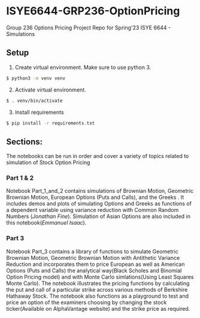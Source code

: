 # ISYE6644-GRP236-OptionPricing
Group 236 Options Pricing Project Repo for Spring'23 ISYE 6644 - Simulations

## Setup
1. Create virtual environment.
   Make sure to use python 3.

```zsh
$ python3 -m venv venv
```

2. Activate virtual environment.
   
```zsh
$ . venv/bin/activate
```

3. Install requirements

```zsh
$ pip install -r requirements.txt
```


## Sections:

The notebooks can be run in order and cover a variety of topics related to simulation of Stock Option Pricing

### Part 1 & 2
Notebook Part_1_and_2 contains simulations of Brownian Motion, Geometric Brownian Motion, European Options (Puts and Calls), and the Greeks . It includes demos and plots of simulating Options and Greeks as functions of a dependent variable using variance reduction with Common Random Numbers (*Jonathan Fine*). Simulation of Asian Options are also included in this notebook(*Emmanuel Isaac*).

### Part 3
Notebook Part_3 contains a library of functions to simulate Geometric Brownian Motion, Geometric Brownian Motion with Antithetic Variance Reduction and incorporates them to price European as well as American Options (Puts and Calls) the analytical way(Black Scholes and Binomial Option Pricing model) and with Monte Carlo simlations(Using Least Squares Monte Carlo). The notebook illustrates the pricing functions by calculating the put and call of a particular strike across various methods of Berkshire Hathaway Stock. The notebook also functions as a playground to test and price an option of the examiners choosing by changing the stock ticker(Available on AlphaVantage website) and the strike price as required.

